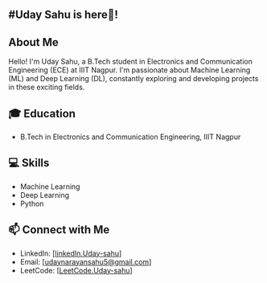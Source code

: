 <h2 align="left">#Uday Sahu is here👋! 


## About Me
Hello! I'm Uday Sahu, a B.Tech student in Electronics and Communication Engineering (ECE) at IIIT Nagpur. I'm passionate about Machine Learning (ML) and Deep Learning (DL), constantly exploring and developing projects in these exciting fields.

## 🎓 Education
- B.Tech in Electronics and Communication Engineering, IIIT Nagpur

## 💻 Skills
- Machine Learning
- Deep Learning
- Python

## 📫 Connect with Me
- LinkedIn: [[linkedIn.Uday-sahu](https://www.linkedin.com/in/uday-narayan-sahu-a12a7b23b/)]
- Email: [udaynarayansahu5@gmail.com]
- LeetCode: [[LeetCode.Uday-sahu](https://leetcode.com/u/uday5678/)]

###
